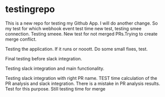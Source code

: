 # testingrepo

This is a new repo for testing my Github App. 
I will do another change. So my test for which webhook event test time new test, testing smee connection. Testing smeee. New test for not merged PRs.Trying to create merge conflict. 


Testing the application. If it runs or nooott. Do some small fixes, test.


Final testing before slack integration.


Testing slack integration and main functionality. 

Testing slack integration with right PR name. TEST time calculation of the PR analysis and slack integration. There is a mistake in PR analysis results. Test for this purpose. Still testing time for merge
 
